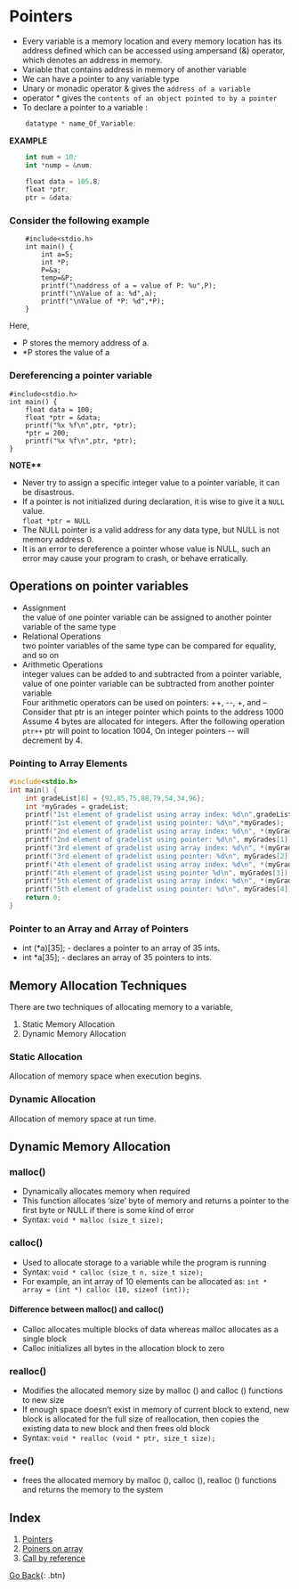 # Pointers
  * Every variable is a memory location and every memory location has its address defined which can be accessed using ampersand (&) operator, which denotes an address in memory.
  * Variable that contains address in memory of another variable
  * We can have a pointer to any variable type
  * Unary or monadic operator & gives the `address of a variable`
  * operator * gives the `contents of an object pointed to by a pointer`
  * To declare a pointer to a variable :
```s
    datatype * name_Of_Variable;  
```
<b>EXAMPLE</b>
```s
    int num = 10;
    int *nump = &num;

    float data = 105.8;
    float *ptr;
    ptr = &data;
```

### Consider the following example
```
    #include<stdio.h>
    int main() {
        int a=5;
        int *P;
        P=&a;
        temp=&P;
        printf("\naddress of a = value of P: %u",P);
        printf("\nValue of a: %d",a);
        printf("\nValue of *P: %d",*P);
    }
```

Here, 
  * P stores the memory address of a.
  * *P stores the value of a

### Dereferencing a pointer variable
```
#include<stdio.h>
int main() {
    float data = 100;
    float *ptr = &data;
    printf("%x %f\n",ptr, *ptr);
    *ptr = 200;
    printf("%x %f\n",ptr, *ptr);
}
```
<b>NOTE**</b><br />
  * Never try to assign a specific integer value to a pointer variable, it can be disastrous. <br />
  * If a pointer is not initialized during declaration, it is wise to give it a `NULL` value. <br />
  ``float *ptr = NULL`` <br />
  * The NULL pointer is a valid address for any data type, but NULL is not memory address 0.
  * It is an error to dereference a pointer whose value is NULL, such an error may cause your program to crash, or behave erratically.

## Operations on pointer variables
  * Assignment<br />
        the value of one pointer variable can be assigned to another pointer variable of the same type
  * Relational Operations<br />
        two pointer variables of the same type can be compared for equality, and so on
  * Arithmetic Operations<br />
        integer values can be added to and subtracted from a pointer variable, value of one pointer variable can be subtracted from another pointer variable <br />
        Four arithmetic operators can be used on pointers: ++, --, +, and – <br />
        Consider that ptr is an integer pointer which points to the address 1000
        Assume 4 bytes are allocated for integers. After the following operation `ptr++` ptr will point to location 1004, On integer pointers -- will decrement by 4.

### Pointing to Array Elements
```c
#include<stdio.h>
int main() {
    int gradeList[8] = {92,85,75,88,79,54,34,96};
    int *myGrades = gradeList;
    printf("1st element of gradelist using array index: %d\n",gradeList[0]);
    printf("1st element of gradelist using pointer: %d\n",*myGrades);
    printf("2nd element of gradelist using array index: %d\n", *(myGrades + 1));
    printf("2nd element of gradelist using pointer: %d\n", myGrades[1]);
    printf("3rd element of gradelist using array index: %d\n", *(myGrades + 2));
    printf("3rd element of gradelist using pointer: %d\n", myGrades[2]);
    printf("4th element of gradelist using array index: %d\n", *(myGrades + 3));
    printf("4th element of gradelist using pointer %d\n", myGrades[3]);
    printf("5th element of gradelist using array index: %d\n", *(myGrades + 4));
    printf("5th element of gradelist using pointer: %d\n", myGrades[4]);
    return 0;
}
```

### Pointer to an Array and Array of Pointers
  * int (*a)[35]; - declares a pointer to an array of 35 ints. 
  * int *a[35]; - declares an array of 35 pointers to ints. 

## Memory Allocation Techniques
There are two techniques of allocating memory to a variable, <br />
  1. Static Memory Allocation
  2. Dynamic Memory Allocation

### Static Allocation
Allocation of memory space when execution begins.

### Dynamic Allocation
Allocation of memory space at run time.

## Dynamic Memory Allocation

### malloc()
  * Dynamically allocates memory when required
  * This function allocates ‘size’ byte of memory and returns a pointer to the first byte or NULL if there is some kind of error
  * Syntax: `void * malloc (size_t size);`
### calloc()
  * Used to allocate storage to a variable while the program is running
  * Syntax: `void * calloc (size_t n, size_t size);`
  * For example, an int array of 10 elements can be allocated as: `int * array = (int *) calloc (10, sizeof (int));`

#### Difference between malloc() and calloc()
  * Calloc allocates multiple blocks of data whereas malloc allocates as a single block 
  * Calloc initializes all bytes in the allocation block to zero

### realloc()
  * Modifies the allocated memory size by malloc () and calloc () functions to new size
  * If enough space doesn’t exist in memory of current block to extend, new block is allocated for the full size of reallocation, then copies the existing data to new block and then frees old block
  * Syntax: `void * realloc (void * ptr, size_t size);`
### free()
  * frees the allocated memory by malloc (), calloc (), realloc () functions and returns the memory to the system


## Index

  1. [Pointers](pointer.c)
  2. [Poiners on array](PointToArray.c)
  3. [Call by reference](swapUsingPointer.c)

[Go Back](./..){: .btn}
